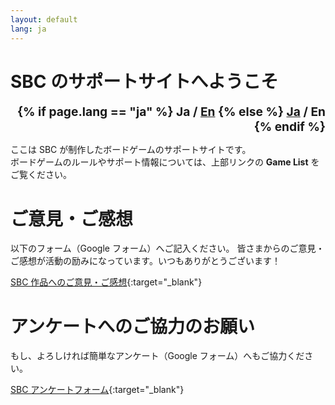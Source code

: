 ```yaml
---
layout: default
lang: ja
---
```


# **SBC のサポートサイトへようこそ**

<div style="text-align: right; font-size: 1.2rem; font-weight: bold;">
  {% if page.lang == "ja" %}
    <span>Ja / <a href="{{site.baseurl}}{% link index-en.md %}">En</a></span>
  {% else %}
    <span><a href="{{site.baseurl}}{% link index.md %}">Ja</a> / En</span>
  {% endif %}
</div>

ここは SBC が制作したボードゲームのサポートサイトです。  
ボードゲームのルールやサポート情報については、上部リンクの **Game List** をご覧ください。

# **ご意見・ご感想**

以下のフォーム（Google フォーム）へご記入ください。
皆さまからのご意見・ご感想が活動の励みになっています。いつもありがとうございます！

[SBC 作品へのご意見・ご感想](https://forms.gle/rtoKh3Ahhvg8DXBW7){:target="\_blank"}

# **アンケートへのご協力のお願い**

もし、よろしければ簡単なアンケート（Google フォーム）へもご協力ください。

[SBC アンケートフォーム](https://forms.gle/vWyjgL1wuuMXgsd37){:target="\_blank"}
